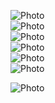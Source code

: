 
![Photo](https://i.imgur.com/fDziDRI.jpg)<br>
![Photo](https://imgur.com/tGjgTJg)<br>
![Photo](https://imgur.com/OW5ICPm)<br>
![Photo](https://imgur.com/QiLm7p1)<br>
![Photo](https://imgur.com/HTjJHO4)<br>
![Photo](https://imgur.com/kB57kSD)<br>


![Photo](https://i.imgur.com/9ihOpSf.jpg)<br>
